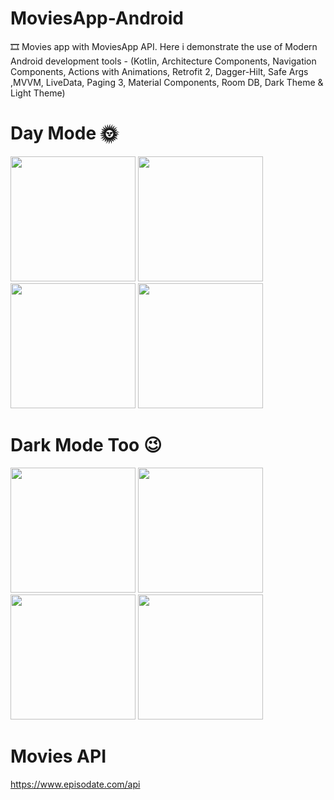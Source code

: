 # MoviesApp-Android

🎞 Movies app with MoviesApp API. Here i demonstrate the use of Modern Android 
development tools - (Kotlin, Architecture Components,
Navigation Components,
Actions with Animations, Retrofit 2,
Dagger-Hilt, Safe Args ,MVVM,
LiveData, Paging 3,
Material Components, Room DB,
Dark Theme & Light Theme)

# Day Mode 🌞

<img src="https://user-images.githubusercontent.com/25154589/119812745-18b29d80-bf06-11eb-9742-f7a4067707ec.png" width="200" />

<img src="https://user-images.githubusercontent.com/25154589/120306667-b1269480-c2ef-11eb-85b0-de4b4b5348c8.png" width="200" />

<img src="https://user-images.githubusercontent.com/25154589/120212674-e67ba580-c24f-11eb-9a07-8c1f65c293db.png" width="200" />

<img src="https://user-images.githubusercontent.com/25154589/120212779-0743fb00-c250-11eb-9c55-b6f22ce1f245.png" width="200" />


# Dark Mode Too 😉

<img src="https://user-images.githubusercontent.com/25154589/119813053-73e49000-bf06-11eb-972c-ce15d42f7896.png" width="200" />

<img src="https://user-images.githubusercontent.com/25154589/120305969-ff876380-c2ee-11eb-81b2-02f575a8a5a6.png" width="200" />

<img src="https://user-images.githubusercontent.com/25154589/120212939-45d9b580-c250-11eb-8744-a39b767b6a4d.png" width="200" />

<img src="https://user-images.githubusercontent.com/25154589/120213163-86393380-c250-11eb-8302-31eb4a7ac5d9.png" width="200" />


# Movies API

https://www.episodate.com/api


